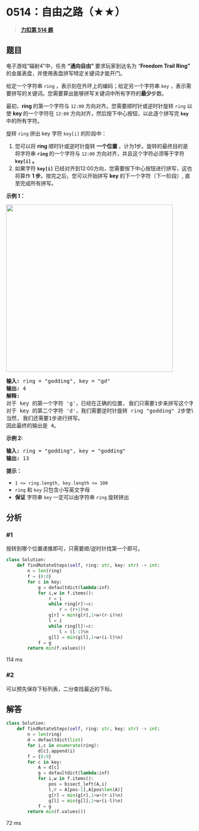 # 0514：自由之路（★★）


> <u>**[力扣第 514 题](https://leetcode.cn/problems/freedom-trail/)**</u>

## 题目

<p>电子游戏“辐射4”中，任务 <strong>“通向自由”</strong> 要求玩家到达名为 “<strong>Freedom Trail Ring”</strong> 的金属表盘，并使用表盘拼写特定关键词才能开门。</p>

<p>给定一个字符串 <code>ring</code> ，表示刻在外环上的编码；给定另一个字符串 <code>key</code> ，表示需要拼写的关键词。您需要算出能够拼写关键词中所有字符的<strong>最少</strong>步数。</p>

<p>最初，<strong>ring </strong>的第一个字符与 <code>12:00</code> 方向对齐。您需要顺时针或逆时针旋转 <code>ring</code> 以使 <strong>key </strong>的一个字符在 <code>12:00</code> 方向对齐，然后按下中心按钮，以此逐个拼写完 <strong><code>key</code> </strong>中的所有字符。</p>

<p>旋转 <code>ring</code><strong> </strong>拼出 key 字符 <code>key[i]</code><strong> </strong>的阶段中：</p>

<ol>
<li>您可以将 <strong>ring </strong>顺时针或逆时针旋转 <strong>一个位置 </strong>，计为1步。旋转的最终目的是将字符串 <strong><code>ring</code> </strong>的一个字符与 <code>12:00</code> 方向对齐，并且这个字符必须等于字符 <strong><code>key[i]</code> 。</strong></li>
<li>如果字符 <strong><code>key[i]</code> </strong>已经对齐到12:00方向，您需要按下中心按钮进行拼写，这也将算作 <strong>1 步</strong>。按完之后，您可以开始拼写 <strong>key </strong>的下一个字符（下一阶段）, 直至完成所有拼写。</li>
</ol>



<p><strong>示例 1：</strong></p>

<p><img src="https://assets.leetcode.com/uploads/2018/10/22/ring.jpg" style="height: 450px; width: 450px;" /></p>

<center> </center>

<pre>
<strong>输入:</strong> ring = "godding", key = "gd"
<strong>输出:</strong> 4
<strong>解释:</strong>
对于 key 的第一个字符 'g'，已经在正确的位置, 我们只需要1步来拼写这个字符。
对于 key 的第二个字符 'd'，我们需要逆时针旋转 ring "godding" 2步使它变成 "ddinggo"。
当然, 我们还需要1步进行拼写。
因此最终的输出是 4。
</pre>

<p><strong>示例 2:</strong></p>

<pre>
<strong>输入:</strong> ring = "godding", key = "godding"
<strong>输出:</strong> 13
</pre>



<p><strong>提示：</strong></p>

<ul>
<li><code>1 &lt;= ring.length, key.length &lt;= 100</code></li>
<li><code>ring</code> 和 <code>key</code> 只包含小写英文字母</li>
<li><strong>保证</strong> 字符串 <code>key</code> 一定可以由字符串  <code>ring</code> 旋转拼出</li>
</ul>


## 分析
### #1

按转到哪个位置递推即可，只需要顺/逆时针找第一个即可。

```python
class Solution:
    def findRotateSteps(self, ring: str, key: str) -> int:
        n = len(ring)
        f = {0:0}
        for c in key:
            g = defaultdict(lambda:inf)
            for i,w in f.items():
                r = i
                while ring[r]!=c:
                    r = (r+1)%n
                g[r] = min(g[r],1+w+(r-i)%n)
                l = i
                while ring[l]!=c:
                    l = (l-1)%n
                g[l] = min(g[l],1+w+(i-l)%n)
            f = g
        return min(f.values())
```
114 ms

### #2

可以预先保存下标列表，二分查找最近的下标。
## 解答

```python
class Solution:
    def findRotateSteps(self, ring: str, key: str) -> int:
        n = len(ring)
        d = defaultdict(list)
        for i,c in enumerate(ring):
            d[c].append(i)
        f = {0:0}
        for c in key:
            A = d[c]
            g = defaultdict(lambda:inf)
            for i,w in f.items():
                pos = bisect_left(A,i)
                l,r = A[pos-1],A[pos%len(A)]
                g[r] = min(g[r],1+w+(r-i)%n)
                g[l] = min(g[l],1+w+(i-l)%n)
            f = g
        return min(f.values())
```
72 ms

